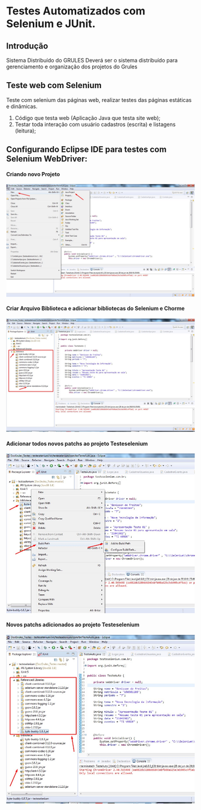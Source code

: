 # Testes Automatizados com Selenium e JUnit.

## Introdução

Sistema Distribuído do GRULES
Deverá ser o sistema distribuído para gerenciamento e organização dos projetos do Grules

## Teste web com Selenium

Teste com selenium das páginas web, realizar testes das páginas estáticas e dinâmicas.

1. Código que testa web (Aplicação Java que testa site web);
2. Testar toda interação com usuário cadastros (escrita) e listagens (leitura);

## Configurando Eclipse IDE para testes com Selenium WebDriver:

#### Criando novo Projeto
![Criando novo Projeto](imagens/criar_novo_projeto.jpg)
#### Criar Arquivo Biblioteca e adicionar bibliotecas do Selenium e Chorme
![Criar Arquivo Biblioteca e adicionar bibliotecas do Selenium e Chorme](imagens/pasta_biblioteca.jpg)
#### Adicionar todos novos patchs ao projeto Testeselenium
![Adicionar todos novos patchs ao projeto Testeselenium](imagens/add_patchs.jpg)
#### Novos patchs adicionados ao projeto Testeselenium
![Novos patchs adicionados ao projeto Testeselenium](imagens/adicionados_patchs.jpg)

